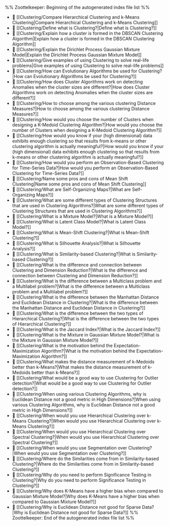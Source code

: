 %% Zoottelkeeper: Beginning of the autogenerated index file list  %%
- 📄 [[Clustering/Compare Hierarchical Clustering and k-Means Clustering|Compare Hierarchical Clustering and k-Means Clustering]]
- 📄 [[Clustering/Define what is Clustering?|Define what is Clustering?]]
- 📄 [[Clustering/Explain how a cluster is formed in the DBSCAN Clustering Algorithm|Explain how a cluster is formed in the DBSCAN Clustering Algorithm]]
- 📄 [[Clustering/Explain the Dirichlet Process Gaussian Mixture Model|Explain the Dirichlet Process Gaussian Mixture Model]]
- 📄 [[Clustering/Give examples of using Clustering to solve real-life problems|Give examples of using Clustering to solve real-life problems]]
- 📄 [[Clustering/How can Evolutionary Algorithms be used for Clustering?|How can Evolutionary Algorithms be used for Clustering?]]
- 📄 [[Clustering/How does Cluster Algorithms work on detecting Anomalies when the cluster sizes are different?|How does Cluster Algorithms work on detecting Anomalies when the cluster sizes are different?]]
- 📄 [[Clustering/How to choose among the various clustering Distance Measures?|How to choose among the various clustering Distance Measures?]]
- 📄 [[Clustering/How would you choose the number of Clusters when designing a K-Medoid Clustering Algorithm?|How would you choose the number of Clusters when designing a K-Medoid Clustering Algorithm?]]
- 📄 [[Clustering/How would you know if your (high dimensional) data exhibits enough clustering so that results from k-means or other clustering algorithm is actually meaningful?|How would you know if your (high dimensional) data exhibits enough clustering so that results from k-means or other clustering algorithm is actually meaningful?]]
- 📄 [[Clustering/How would you perform an Observation-Based Clustering for Time-Series Data?|How would you perform an Observation-Based Clustering for Time-Series Data?]]
- 📄 [[Clustering/Name some pros and cons of Mean Shift Clustering|Name some pros and cons of Mean Shift Clustering]]
- 📄 [[Clustering/What are Self-Organizing Maps?|What are Self-Organizing Maps?]]
- 📄 [[Clustering/What are some different types of Clustering Structures that are used in Clustering Algorithms?|What are some different types of Clustering Structures that are used in Clustering Algorithms?]]
- 📄 [[Clustering/What is a Mixture Model?|What is a Mixture Model?]]
- 📄 [[Clustering/What is Latent Class Model?|What is Latent Class Model?]]
- 📄 [[Clustering/What is Mean-Shift Clustering?|What is Mean-Shift Clustering?]]
- 📄 [[Clustering/What is Silhouette Analysis?|What is Silhouette Analysis?]]
- 📄 [[Clustering/What is Similarity-based Clustering?|What is Similarity-based Clustering?]]
- 📄 [[Clustering/What is the difference and connection between Clustering and Dimension Reduction?|What is the difference and connection between Clustering and Dimension Reduction?]]
- 📄 [[Clustering/What is the difference between a Multiclass problem and a Multilabel problem?|What is the difference between a Multiclass problem and a Multilabel problem?]]
- 📄 [[Clustering/What is the difference between the Manhattan Distance and Euclidean Distance in Clustering?|What is the difference between the Manhattan Distance and Euclidean Distance in Clustering?]]
- 📄 [[Clustering/What is the difference between the two types of Hierarchical Clustering?|What is the difference between the two types of Hierarchical Clustering?]]
- 📄 [[Clustering/What is the Jaccard Index?|What is the Jaccard Index?]]
- 📄 [[Clustering/What is the Mixture in Gaussian Mixture Model?|What is the Mixture in Gaussian Mixture Model?]]
- 📄 [[Clustering/What is the motivation behind the Expectation-Maximization Algorithm?|What is the motivation behind the Expectation-Maximization Algorithm?]]
- 📄 [[Clustering/What makes the distance measurement of k-Medoids better than k-Means?|What makes the distance measurement of k-Medoids better than k-Means?]]
- 📄 [[Clustering/What would be a good way to use Clustering for Outlier detection?|What would be a good way to use Clustering for Outlier detection?]]
- 📄 [[Clustering/When using various Clustering Algorithms, why is Euclidean Distance not a good metric in High Dimensions?|When using various Clustering Algorithms, why is Euclidean Distance not a good metric in High Dimensions?]]
- 📄 [[Clustering/When would you use Hierarchical Clustering over k-Means Clustering?|When would you use Hierarchical Clustering over k-Means Clustering?]]
- 📄 [[Clustering/When would you use Hierarchical Clustering over Spectral Clustering?|When would you use Hierarchical Clustering over Spectral Clustering?]]
- 📄 [[Clustering/When would you use Segmentation over Clustering?|When would you use Segmentation over Clustering?]]
- 📄 [[Clustering/Where do the Similarities come from in Similarity-based Clustering?|Where do the Similarities come from in Similarity-based Clustering?]]
- 📄 [[Clustering/Why do you need to perform Significance Testing in Clustering?|Why do you need to perform Significance Testing in Clustering?]]
- 📄 [[Clustering/Why does K-Means have a higher bias when compared to Gaussian Mixture Model?|Why does K-Means have a higher bias when compared to Gaussian Mixture Model?]]
- 📄 [[Clustering/Why is Euclidean Distance not good for Sparse Data?|Why is Euclidean Distance not good for Sparse Data?]]
%% Zoottelkeeper: End of the autogenerated index file list  %%
